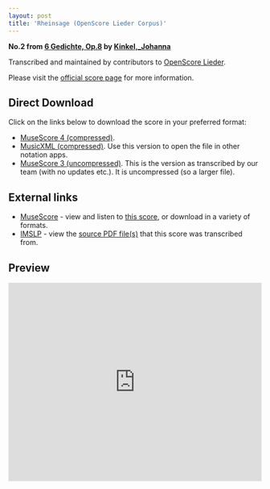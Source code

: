 ```yaml
---
layout: post
title: 'Rheinsage (OpenScore Lieder Corpus)'
---
```


__No.2 from [6 Gedichte, Op.8](https://fourscoreandmore.org/openscore/lieder/Kinkel%2C_Johanna/6_Gedichte%2C_Op.8/) by [Kinkel,_Johanna](https://fourscoreandmore.org/openscore/lieder/Kinkel%2C_Johanna)__

Transcribed and maintained by contributors to [OpenScore Lieder].

Please visit the [official score page] for more information.

[official score page]: https://musescore.com/openscore-lieder-corpus/scores/6130751
[OpenScore Lieder]: https://musescore.com/openscore-lieder-corpus

## Direct Download

Click on the links below to download the score in your preferred format:
- [MuseScore 4 (compressed)](https://fourscoreandmore.org/openscore/lieder/Kinkel%2C_Johanna/6_Gedichte%2C_Op.8/2_Rheinsage.mscz).
- [MusicXML (compressed)](https://fourscoreandmore.org/openscore/lieder/Kinkel%2C_Johanna/6_Gedichte%2C_Op.8/2_Rheinsage.mxl). Use this version to open the file in other notation apps.
- [MuseScore 3 (uncompressed)](https://raw.githubusercontent.com/OpenScore/Lieder/refs/heads/main/scores/Kinkel%2C_Johanna/6_Gedichte%2C_Op.8/2_Rheinsage/lc6130751.mscx). This is the version as transcribed by our team (with no updates etc.). It is uncompressed (so a larger file).

## External links

- [MuseScore] - view and listen to [this score][MuseScore], or download in a variety of formats.
- [IMSLP] - view the [source PDF file(s)][IMSLP] that this score was transcribed from.

[MuseScore]: https://musescore.com/score/6130751
[IMSLP]: https://imslp.org/wiki/Special:ReverseLookup/618111

## Preview

<iframe width="100%" height="394" src="https://musescore.com/openscore-lieder-corpus/scores/6130751/embed" frameborder="0" allowfullscreen allow="autoplay; fullscreen"></iframe>
